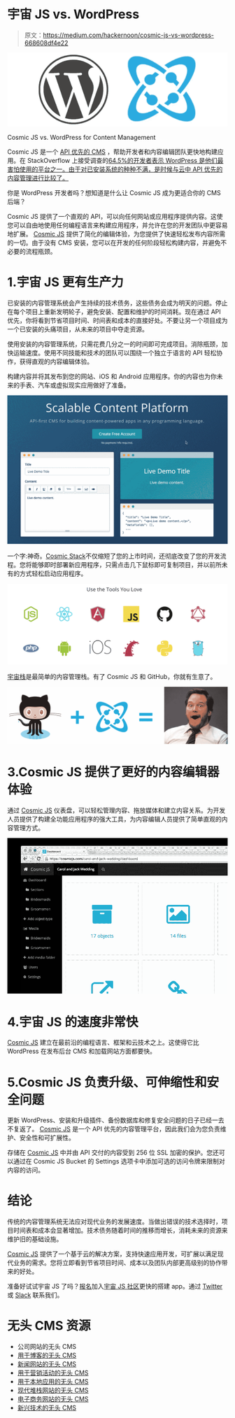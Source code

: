 # 宇宙 JS vs. WordPress

> 原文：<https://medium.com/hackernoon/cosmic-js-vs-wordpress-668608df4e22>

![](img/99e2ddbf2055d81507beb9a156ec92b3.png)

Cosmic JS vs. WordPress for Content Management

Cosmic JS 是一个 [API 优先的 CMS](https://cosmicjs.com) ，帮助开发者和内容编辑团队更快地构建应用。在 StackOverflow 上接受调查的[64.5%的开发者表示 WordPress 是他们最害怕使用的平台之一。由于对已安装系统的种种不满，是时候与云中 API 优先的内容管理进行比较了。](https://insights.stackoverflow.com/survey/2017)

你是 WordPress 开发者吗？想知道是什么让 Cosmic JS 成为更适合你的 CMS 后端？

Cosmic JS 提供了一个直观的 API，可以向任何网站或应用程序提供内容。这使您可以自由地使用任何编程语言来构建应用程序，并允许在您的开发团队中更容易地扩展。 [Cosmic JS](https://cosmicjs.com) 提供了简化的编辑体验，为您提供了快速轻松发布内容所需的一切。由于没有 CMS 安装，您可以在开发的任何阶段轻松构建内容，并避免不必要的流程瓶颈。

# 1.宇宙 JS 更有生产力

已安装的内容管理系统会产生持续的技术债务，这些债务会成为明天的问题。停止在每个项目上重新发明轮子，避免安装、配置和维护的时间消耗。现在通过 API 优先，你将看到节省项目时间、时间表和成本的直接好处。不要让另一个项目成为一个已安装的头痛项目，从未来的项目中夺走资源。

使用安装的内容管理系统，只需花费几分之一的时间即可完成项目。消除瓶颈，加快运输速度。使用不同技能和技术的团队可以围绕一个独立于语言的 API 轻松协作，获得直观的内容编辑体验。

构建内容并将其发布到您的网站、iOS 和 Android 应用程序。你的内容也为你未来的手表、汽车或虚拟现实应用做好了准备。

![](img/fac35a626a529d603162d4c65b4a9e0e.png)

一个字:神奇。[Cosmic Stack](https://cosmicjs.com/blog/the-cosmic-stack)不仅缩短了您的上市时间，还彻底改变了您的开发流程。您将能够即时部署新应用程序，只需点击几下鼠标即可复制项目，并以前所未有的方式轻松启动应用程序。

![](img/fb7a354ba6bcdeece2fa0a7773f042a1.png)

[宇宙栈](https://cosmicjs.com/blog/the-cosmic-stack)是最简单的内容管理栈。有了 Cosmic JS 和 GitHub，你就有生意了。

![](img/3abdb041915b4805ae8e72cb432b6089.png)

# 3.Cosmic JS 提供了更好的内容编辑器体验

通过 [Cosmic JS](https://cosmicjs.com/) 仪表盘，可以轻松管理内容、拖放媒体和建立内容关系。为开发人员提供了构建全功能应用程序的强大工具，为内容编辑人员提供了简单直观的内容管理方式。

![](img/0dd64e4038be4447e1d02ade44fb3aeb.png)

# 4.宇宙 JS 的速度非常快

[Cosmic JS](https://cosmicjs.com) 建立在最前沿的编程语言、框架和云技术之上。这使得它比 WordPress 在发布后台 CMS 和加载网站方面都要快。

# 5.Cosmic JS 负责升级、可伸缩性和安全问题

更新 WordPress、安装和升级插件、备份数据库和修复安全问题的日子已经一去不复返了。 [Cosmic JS](https://cosmicjs.com) 是一个 API 优先的内容管理平台，因此我们会为您负责维护、安全性和可扩展性。

存储在 [Cosmic JS](https://cosmicjs.com/) 中并由 API 交付的内容受到 256 位 SSL 加密的保护。您还可以通过在 Cosmic JS Bucket 的 Settings 选项卡中添加可选的访问令牌来限制对内容的访问。

# 结论

传统的内容管理系统无法应对现代业务的发展速度。当做出错误的技术选择时，项目时间表和成本会显著增加。技术债务随着时间的推移而增长，消耗未来的资源来维护旧的基础设施。

[Cosmic JS](https://cosmicjs.com/) 提供了一个基于云的解决方案，支持快速应用开发，可扩展以满足现代业务的需求。您将立即看到节省项目时间、成本以及团队内部更高级别的协作带来的好处。

准备好试试宇宙 JS 了吗？[报名](https://cosmicjs.com/)加入[宇宙 JS 社区](https://cosmicjs.com/community)更快的搭建 app。通过 [Twitter](https://twitter.com/cosmic_js) 或 [Slack](https://cosmicjs.com/community) 联系我们。

# 无头 CMS 资源

*   公司网站的无头 CMS
*   [用于博客的无头 CMS](https://cosmicjs.com/solutions/headless-cms-for-blogs)
*   [新闻网站的无头 CMS](https://cosmicjs.com/solutions/headless-cms-for-press-websites)
*   [用于营销活动的无头 CMS](https://cosmicjs.com/solutions/headless-cms-for-marketing-campaigns)
*   [用于本地应用的无头 CMS](https://cosmicjs.com/solutions/headless-cms-for-native-apps)
*   [现代堆栈网站的无头 CMS](https://cosmicjs.com/solutions/headless-cms-for-modern-stack-websites)
*   [电子商务网站的无头 CMS](https://cosmicjs.com/solutions/headless-cms-for-ecommerce-websites)
*   [新兴技术的无头 CMS](https://cosmicjs.com/solutions/headless-cms-for-emerging-tech)